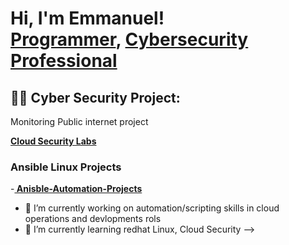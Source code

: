 <h1>Hi, I'm Emmanuel! <br/><a href="https://github.com/S0ch0kag3">Programmer</a>, <a href="https://www.linkedin.com/in/emmanuel-saint-louis-61a81718b/">Cybersecurity Professional</a>

<h2>👨‍💻 Cyber Security Project:</h2>

 Monitoring Public internet project
 
<b>[ Cloud Security Labs
](https://github.com/S0ch0kag3/Azure-Vulnerable-VM-Exposing-Critical-Misconfigurations.git) </b>


<h3> Ansible Linux Projects</h3>

-<b>[ Anisble-Automation-Projects
](https://github.com/S0ch0kag3/Anisble-Automation-Projects.git) </b>




- 🔭 I’m currently working on automation/scripting skills in cloud operations and devlopments rols
- 🌱 I’m currently learning redhat Linux, Cloud Security
-->
